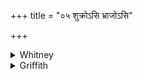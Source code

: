 +++
title = "०५ शुक्रोऽसि भ्राजोऽसि"

+++

<details><summary>Whitney</summary>

### Translation
5. Bright (*śukrá*) art thou; shining (*bhrājá*) art thou; heaven  
(*svàr*) art thou; light art thou: attain the etc. etc.

### Notes
The comm. thinks *svàr* to be *jvarādirogotpādanena tāpakaḥ*, or else  
"the common name of sky and sun."  
  
The Anukr. scans vs. 1 as 6 + 6 + 6: 12 = 30, and the other verses as 8  
+ 8: 12 = 28, excepting vs. 4, which is 9 + 6: 12 = 27 (restoring the  
*a* of *asi* in **b**).
</details>

<details><summary>Griffith</summary>

Fulgent art thou, and splendid, thou art heavenly lustre, thou art light. Reach thy superior, thou; surpass thine equal.
</details>
